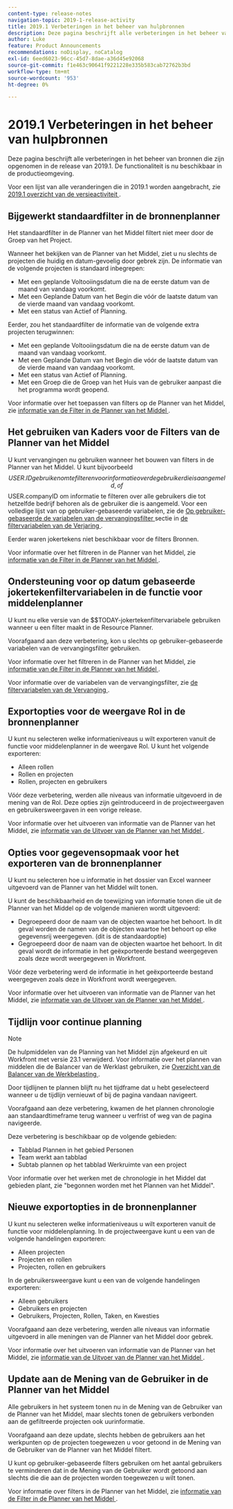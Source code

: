 ```yaml
---
content-type: release-notes
navigation-topic: 2019-1-release-activity
title: 2019.1 Verbeteringen in het beheer van hulpbronnen
description: Deze pagina beschrijft alle verbeteringen in het beheer van bronnen die zijn opgenomen in de release van 2019.1. De functionaliteit is nu beschikbaar in de productieomgeving.
author: Luke
feature: Product Announcements
recommendations: noDisplay, noCatalog
exl-id: 6eed6023-96cc-45d7-8dae-a36d45e92068
source-git-commit: f1e463c90641f9221228e335b583cab72762b3bd
workflow-type: tm+mt
source-wordcount: '953'
ht-degree: 0%

---
```


# 2019.1 Verbeteringen in het beheer van hulpbronnen

Deze pagina beschrijft alle verbeteringen in het beheer van bronnen die zijn opgenomen in de release van 2019.1. De functionaliteit is nu beschikbaar in de productieomgeving.

Voor een lijst van alle veranderingen die in 2019.1 worden aangebracht, zie [ 2019.1 overzicht van de versieactiviteit ](../../../../product-announcements/product-releases/quarterly-release-archive/2019.1-release-activity/2019-1-release-activity-overview.md).

## Bijgewerkt standaardfilter in de bronnenplanner

Het standaardfilter in de Planner van het Middel filtert niet meer door de Groep van het Project.

Wanneer het bekijken van de Planner van het Middel, ziet u nu slechts de projecten die huidig en datum-gevoelig door gebrek zijn. De informatie van de volgende projecten is standaard inbegrepen:

* Met een geplande Voltooiingsdatum die na de eerste datum van de maand van vandaag voorkomt.
* Met een Geplande Datum van het Begin die vóór de laatste datum van de vierde maand van vandaag voorkomt.
* Met een status van Actief of Planning.

Eerder, zou het standaardfilter de informatie van de volgende extra projecten terugwinnen:

* Met een geplande Voltooiingsdatum die na de eerste datum van de maand van vandaag voorkomt.
* Met een Geplande Datum van het Begin die vóór de laatste datum van de vierde maand van vandaag voorkomt.
* Met een status van Actief of Planning.
* Met een Groep die de Groep van het Huis van de gebruiker aanpast die het programma wordt geopend.

Voor informatie over het toepassen van filters op de Planner van het Middel, zie [ informatie van de Filter in de Planner van het Middel ](../../../../resource-mgmt/resource-planning/filter-resource-planner.md).

## Het gebruiken van Kaders voor de Filters van de Planner van het Middel

U kunt vervangingen nu gebruiken wanneer het bouwen van filters in de Planner van het Middel. U kunt bijvoorbeeld $$USER.ID gebruiken om te filteren voor informatie over de gebruiker die is aangemeld, of $$USER.companyID om informatie te filteren over alle gebruikers die tot hetzelfde bedrijf behoren als de gebruiker die is aangemeld. Voor een volledige lijst van op gebruiker-gebaseerde variabelen, zie de [ Op gebruiker-gebaseerde de variabelen van de vervangingsfilter ](../../../../reports-and-dashboards/reports/reporting-elements/understand-wildcard-filter-variables.md#user-based-variables) sectie in [ de filtervariabelen van de Verjaring ](../../../../reports-and-dashboards/reports/reporting-elements/understand-wildcard-filter-variables.md).

Eerder waren jokertekens niet beschikbaar voor de filters Bronnen.

Voor informatie over het filtreren in de Planner van het Middel, zie [ informatie van de Filter in de Planner van het Middel ](../../../../resource-mgmt/resource-planning/filter-resource-planner.md).

<!--
<iframe class="mt-media" src="assets/290697527?title=0&byline=0&portrait=0" width="640px" height="360px" frameborder="0" allowfullscreen></iframe>
-->

## Ondersteuning voor op datum gebaseerde jokertekenfiltervariabelen in de functie voor middelenplanner

U kunt nu elke versie van de $$TODAY-jokertekenfiltervariabele gebruiken wanneer u een filter maakt in de Resource Planner.

Voorafgaand aan deze verbetering, kon u slechts op gebruiker-gebaseerde variabelen van de vervangingsfilter gebruiken.

Voor informatie over het filtreren in de Planner van het Middel, zie [ informatie van de Filter in de Planner van het Middel ](../../../../resource-mgmt/resource-planning/filter-resource-planner.md).

Voor informatie over de variabelen van de vervangingsfilter, zie [ de filtervariabelen van de Vervanging ](../../../../reports-and-dashboards/reports/reporting-elements/understand-wildcard-filter-variables.md).

## Exportopties voor de weergave Rol in de bronnenplanner

U kunt nu selecteren welke informatieniveaus u wilt exporteren vanuit de functie voor middelenplanner in de weergave Rol. U kunt het volgende exporteren:

* Alleen rollen
* Rollen en projecten
* Rollen, projecten en gebruikers

Vóór deze verbetering, werden alle niveaus van informatie uitgevoerd in de mening van de Rol. Deze opties zijn geïntroduceerd in de projectweergaven en gebruikersweergaven in een vorige release.

Voor informatie over het uitvoeren van informatie van de Planner van het Middel, zie [ informatie van de Uitvoer van de Planner van het Middel ](../../../../resource-mgmt/resource-planning/export-resource-planner.md).

## Opties voor gegevensopmaak voor het exporteren van de bronnenplanner

U kunt nu selecteren hoe u informatie in het dossier van Excel wanneer uitgevoerd van de Planner van het Middel wilt tonen.

U kunt de beschikbaarheid en de toewijzing van informatie tonen die uit de Planner van het Middel op de volgende manieren wordt uitgevoerd:

* Degroepeerd door de naam van de objecten waartoe het behoort. In dit geval worden de namen van de objecten waartoe het behoort op elke gegevensrij weergegeven. (dit is de standaardoptie)
* Gegroepeerd door de naam van de objecten waartoe het behoort. In dit geval wordt de informatie in het geëxporteerde bestand weergegeven zoals deze wordt weergegeven in Workfront.

Vóór deze verbetering werd de informatie in het geëxporteerde bestand weergegeven zoals deze in Workfront wordt weergegeven.

Voor informatie over het uitvoeren van informatie van de Planner van het Middel, zie [ informatie van de Uitvoer van de Planner van het Middel ](../../../../resource-mgmt/resource-planning/export-resource-planner.md).

## Tijdlijn voor continue planning

>[!NOTE]
>
>De hulpmiddelen van de Planning van het Middel zijn afgekeurd en uit Workfront met versie 23.1 verwijderd. Voor informatie over het plannen van middelen die de Balancer van de Werklast gebruiken, zie [ Overzicht van de Balancer van de Werkbelasting ](../../../../resource-mgmt/workload-balancer/overview-workload-balancer.md).

Door tijdlijnen te plannen blijft nu het tijdframe dat u hebt geselecteerd wanneer u de tijdlijn vernieuwt of bij de pagina vandaan navigeert.

Voorafgaand aan deze verbetering, kwamen de het plannen chronologie aan standaardtimeframe terug wanneer u verfrist of weg van de pagina navigeerde.

Deze verbetering is beschikbaar op de volgende gebieden:

* Tabblad Plannen in het gebied Personen
* Team werkt aan tabblad
* Subtab plannen op het tabblad Werkruimte van een project

Voor informatie over het werken met de chronologie in het Middel dat gebieden plant, zie &quot;begonnen worden met het Plannen van het Middel&quot;.

## Nieuwe exportopties in de bronnenplanner

U kunt nu selecteren welke informatieniveaus u wilt exporteren vanuit de functie voor middelenplanning. In de projectweergave kunt u een van de volgende handelingen exporteren:

* Alleen projecten
* Projecten en rollen
* Projecten, rollen en gebruikers

In de gebruikersweergave kunt u een van de volgende handelingen exporteren:

* Alleen gebruikers
* Gebruikers en projecten
* Gebruikers, Projecten, Rollen, Taken, en Kwesties

Voorafgaand aan deze verbetering, werden alle niveaus van informatie uitgevoerd in alle meningen van de Planner van het Middel door gebrek.

Voor informatie over het uitvoeren van informatie van de Planner van het Middel, zie [ informatie van de Uitvoer van de Planner van het Middel ](../../../../resource-mgmt/resource-planning/export-resource-planner.md).

## Update aan de Mening van de Gebruiker in de Planner van het Middel

Alle gebruikers in het systeem tonen nu in de Mening van de Gebruiker van de Planner van het Middel, maar slechts tonen de gebruikers verbonden aan de gefiltreerde projecten ook uurinformatie.

Voorafgaand aan deze update, slechts hebben de gebruikers aan het werkpunten op de projecten toegewezen u voor getoond in de Mening van de Gebruiker van de Planner van het Middel filtert.

U kunt op gebruiker-gebaseerde filters gebruiken om het aantal gebruikers te verminderen dat in de Mening van de Gebruiker wordt getoond aan slechts die die aan de projecten worden toegewezen u wilt tonen.

Voor informatie over filters in de Planner van het Middel, zie [ informatie van de Filter in de Planner van het Middel ](../../../../resource-mgmt/resource-planning/filter-resource-planner.md).
